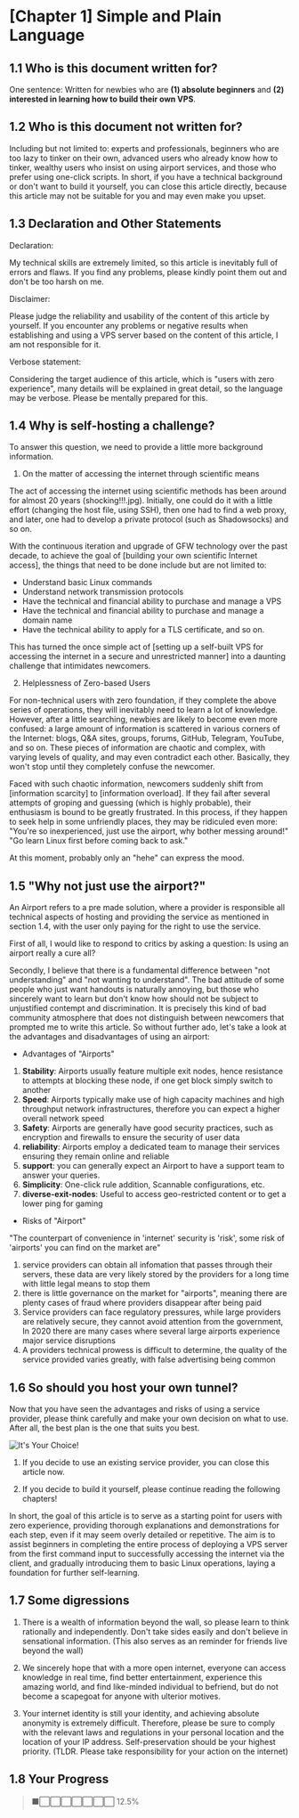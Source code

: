 # [Chapter 1] Simple and Plain Language

## 1.1 Who is this document written for?

One sentence: Written for newbies who are **(1) absolute beginners** and **(2) interested in learning how to build their own VPS**.

## 1.2 Who is this document not written for?

Including but not limited to: experts and professionals, beginners who are too lazy to tinker on their own, advanced users who already know how to tinker, wealthy users who insist on using airport services, and those who prefer using one-click scripts. In short, if you have a technical background or don't want to build it yourself, you can close this article directly, because this article may not be suitable for you and may even make you upset.

## 1.3 Declaration and Other Statements

Declaration:

My technical skills are extremely limited, so this article is inevitably full of errors and flaws. If you find any problems, please kindly point them out and don't be too harsh on me.

Disclaimer:

Please judge the reliability and usability of the content of this article by yourself. If you encounter any problems or negative results when establishing and using a VPS server based on the content of this article, I am not responsible for it.

Verbose statement:

Considering the target audience of this article, which is "users with zero experience", many details will be explained in great detail, so the language may be verbose. Please be mentally prepared for this.

## 1.4 Why is self-hosting a challenge?

To answer this question, we need to provide a little more background information.

1. On the matter of accessing the internet through scientific means

The act of accessing the internet using scientific methods has been around for almost 20 years (shocking!!!.jpg). Initially, one could do it with a little effort (changing the host file, using SSH), then one had to find a web proxy, and later, one had to develop a private protocol (such as Shadowsocks) and so on.

With the continuous iteration and upgrade of GFW technology over the past decade, to achieve the goal of [building your own scientific Internet access], the things that need to be done include but are not limited to:

- Understand basic Linux commands
- Understand network transmission protocols
- Have the technical and financial ability to purchase and manage a VPS
- Have the technical and financial ability to purchase and manage a domain name
- Have the technical ability to apply for a TLS certificate, and so on.

This has turned the once simple act of [setting up a self-built VPS for accessing the internet in a secure and unrestricted manner] into a daunting challenge that intimidates newcomers.

2. Helplessness of Zero-based Users

For non-technical users with zero foundation, if they complete the above series of operations, they will inevitably need to learn a lot of knowledge. However, after a little searching, newbies are likely to become even more confused: a large amount of information is scattered in various corners of the Internet: blogs, Q&A sites, groups, forums, GitHub, Telegram, YouTube, and so on. These pieces of information are chaotic and complex, with varying levels of quality, and may even contradict each other. Basically, they won't stop until they completely confuse the newcomer.

Faced with such chaotic information, newcomers suddenly shift from [information scarcity] to [information overload]. If they fail after several attempts of groping and guessing (which is highly probable), their enthusiasm is bound to be greatly frustrated. In this process, if they happen to seek help in some unfriendly places, they may be ridiculed even more: "You're so inexperienced, just use the airport, why bother messing around!" "Go learn Linux first before coming back to ask."

At this moment, probably only an "hehe" can express the mood.

## 1.5 "Why not just use the airport?"

An Airport refers to a pre made solution, where a provider is responsible all technical aspects of hosting and providing the service as mentioned in section 1.4, with the user only paying for the right to use the service.

First of all, I would like to respond to critics by asking a question: Is using an airport really a cure all?

Secondly, I believe that there is a fundamental difference between "not understanding" and "not wanting to understand". The bad attitude of some people who just want handouts is naturally annoying, but those who sincerely want to learn but don't know how should not be subject to unjustified contempt and discrimination. It is precisely this kind of bad community atmosphere that does not distinguish between newcomers that prompted me to write this article. So without further ado, let's take a look at the advantages and disadvantages of using an airport:

- Advantages of "Airports"

1. **Stability**: Airports usually feature multiple exit nodes, hence resistance to attempts at blocking these node, if one get block simply switch to another
2. **Speed**: Airports typically make use of high capacity machines and high throughput network infrastructures, therefore you can expect a higher overall network speed
3. **Safety**: Airports are generally have good security practices, such as encryption and firewalls to ensure the security of user data
4. **reliability**: Airports employ a dedicated team to manage their services ensuring they remain online and reliable
5. **support**: you can generally expect an Airport to have a support team to answer your queries.
6. **Simplicity**: One-click rule addition, Scannable configurations, etc.
7. **diverse-exit-nodes**: Useful to access geo-restricted content or to get a lower ping for gaming

- Risks of "Airport"

"The counterpart of convenience in 'internet' security is 'risk', some risk of 'airports' you can find on the market are"

1. service providers can obtain all infomation that passes through their servers, these data are very likely stored by the providers for a long time with little legal means to stop them
2. there is little governance on the market for "airports", meaning there are plenty cases of fraud where providers disappear after being paid
3. Service providers can face regulatory pressures, while large providers are relatively secure, they cannot avoid attention from the government, In 2020 there are many cases where several large airports experience major service disruptions
4. A providers technical prowess is difficult to determine, the quality of the service provided varies greatly, with false advertising being common

## 1.6 So should you host your own tunnel?

Now that you have seen the advantages and risks of using a service provider, please think carefully and make your own decision on what to use. After all, the best plan is the one that suits you best.

![It's Your Choice!](./ch01-img01-choice.png)

1. If you decide to use an existing service provider, you can close this article now.

2. If you decide to build it yourself, please continue reading the following chapters!

In short, the goal of this article is to serve as a starting point for users with zero experience, providing thorough explanations and demonstrations for each step, even if it may seem overly detailed or repetitive. The aim is to assist beginners in completing the entire process of deploying a VPS server from the first command input to successfully accessing the internet via the client, and gradually introducing them to basic Linux operations, laying a foundation for further self-learning.

## 1.7 Some digressions

1. There is a wealth of information beyond the wall, so please learn to think rationally and independently. Don't take sides easily and don't believe in sensational information. (This also serves as an reminder for friends live beyond the wall)

2. We sincerely hope that with a more open internet, everyone can access knowledge in real time, find better entertainment, experience this amazing world, and find like-minded individual to befriend, but do not become a scapegoat for anyone with ulterior motives.

3. Your internet identity is still your identity, and achieving absolute anonymity is extremely difficult. Therefore, please be sure to comply with the relevant laws and regulations in your personal location and the location of your IP address. Self-preservation should be your highest priority. (TLDR. Please take responsibility for your action on the internet)

## 1.8 Your Progress

> ⬛⬜⬜⬜⬜⬜⬜⬜ 12.5%
